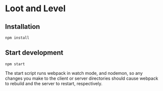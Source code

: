# Loot and Level

## Installation

```
npm install
```

## Start development
```
npm start
```

The start script runs webpack in watch mode, and nodemon, so any changes you make to the client or server directories should cause webpack to rebuild and the server to restart, respectively.
